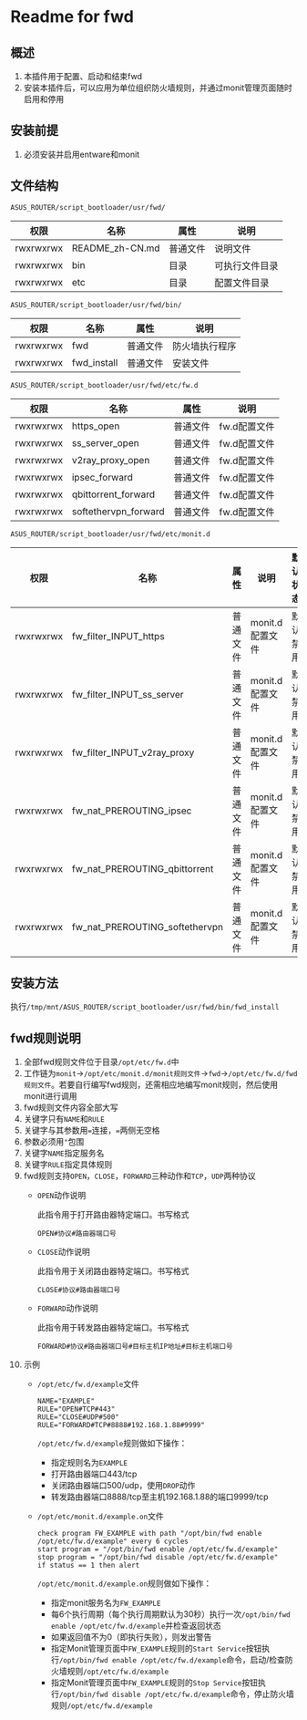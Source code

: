 # Readme for fwd

## 概述

1. 本插件用于配置、启动和结束fwd
2. 安装本插件后，可以应用为单位组织防火墙规则，并通过monit管理页面随时启用和停用

## 安装前提

1. 必须安装并启用entware和monit

## 文件结构

`ASUS_ROUTER/script_bootloader/usr/fwd/`

| 权限      | 名称            | 属性     | 说明           |
| --------- | --------------- | -------- | -------------- |
| rwxrwxrwx | README_zh-CN.md | 普通文件 | 说明文件       |
| rwxrwxrwx | bin             | 目录     | 可执行文件目录 |
| rwxrwxrwx | etc             | 目录     | 配置文件目录   |

`ASUS_ROUTER/script_bootloader/usr/fwd/bin/`

| 权限      | 名称        | 属性     | 说明           |
| --------- | ----------- | -------- | -------------- |
| rwxrwxrwx | fwd         | 普通文件 | 防火墙执行程序 |
| rwxrwxrwx | fwd_install | 普通文件 | 安装文件       |

`ASUS_ROUTER/script_bootloader/usr/fwd/etc/fw.d`

| 权限      | 名称                 | 属性     | 说明         |
| --------- | -------------------- | -------- | ------------ |
| rwxrwxrwx | https_open           | 普通文件 | fw.d配置文件 |
| rwxrwxrwx | ss_server_open       | 普通文件 | fw.d配置文件 |
| rwxrwxrwx | v2ray_proxy_open     | 普通文件 | fw.d配置文件 |
| rwxrwxrwx | ipsec_forward        | 普通文件 | fw.d配置文件 |
| rwxrwxrwx | qbittorrent_forward  | 普通文件 | fw.d配置文件 |
| rwxrwxrwx | softethervpn_forward | 普通文件 | fw.d配置文件 |

`ASUS_ROUTER/script_bootloader/usr/fwd/etc/monit.d`

| 权限      | 名称                           | 属性     | 说明            | 默认状态 |
| --------- | ------------------------------ | -------- | --------------- | -------- |
| rwxrwxrwx | fw_filter_INPUT_https          | 普通文件 | monit.d配置文件 | 默认禁用 |
| rwxrwxrwx | fw_filter_INPUT_ss_server      | 普通文件 | monit.d配置文件 | 默认禁用 |
| rwxrwxrwx | fw_filter_INPUT_v2ray_proxy    | 普通文件 | monit.d配置文件 | 默认禁用 |
| rwxrwxrwx | fw_nat_PREROUTING_ipsec        | 普通文件 | monit.d配置文件 | 默认禁用 |
| rwxrwxrwx | fw_nat_PREROUTING_qbittorrent  | 普通文件 | monit.d配置文件 | 默认禁用 |
| rwxrwxrwx | fw_nat_PREROUTING_softethervpn | 普通文件 | monit.d配置文件 | 默认禁用 |

## 安装方法

执行`/tmp/mnt/ASUS_ROUTER/script_bootloader/usr/fwd/bin/fwd_install`

## fwd规则说明

1. 全部fwd规则文件位于目录`/opt/etc/fw.d`中
2. 工作链为`monit`->`/opt/etc/monit.d/monit规则文件`->`fwd`->`/opt/etc/fw.d/fwd规则文件`。若要自行编写fwd规则，还需相应地编写monit规则，然后使用monit进行调用
3. fwd规则文件内容全部大写
4. 关键字只有`NAME`和`RULE`
5. 关键字与其参数用`=`连接，`=`两侧无空格
6. 参数必须用`"`包围
7. 关键字`NAME`指定服务名
8. 关键字`RULE`指定具体规则
9. fwd规则支持`OPEN`，`CLOSE`，`FORWARD`三种动作和`TCP`，`UDP`两种协议
   - `OPEN`动作说明
            
     此指令用于打开路由器特定端口。书写格式
     ```
     OPEN#协议#路由器端口号
     ```

   - `CLOSE`动作说明
            
     此指令用于关闭路由器特定端口。书写格式
     ```
     CLOSE#协议#路由器端口号
     ```

   - `FORWARD`动作说明
            
     此指令用于转发路由器特定端口。书写格式
     ```
     FORWARD#协议#路由器端口号#目标主机IP地址#目标主机端口号
     ```
10. 示例
    - `/opt/etc/fw.d/example`文件
      ```
      NAME="EXAMPLE"
      RULE="OPEN#TCP#443"
      RULE="CLOSE#UDP#500"
      RULE="FORWARD#TCP#8888#192.168.1.88#9999"
      ```
      `/opt/etc/fw.d/example`规则做如下操作：
         
      - 指定规则名为`EXAMPLE`
      - 打开路由器端口443/tcp
      - 关闭路由器端口500/udp，使用`DROP`动作
      - 转发路由器端口8888/tcp至主机192.168.1.88的端口9999/tcp

    - `/opt/etc/monit.d/example.on`文件
      ```
      check program FW_EXAMPLE with path "/opt/bin/fwd enable /opt/etc/fw.d/example" every 6 cycles
      start program = "/opt/bin/fwd enable /opt/etc/fw.d/example"
      stop program = "/opt/bin/fwd disable /opt/etc/fw.d/example"
      if status == 1 then alert
      ```
      `/opt/etc/monit.d/example.on`规则做如下操作：

      - 指定monit服务名为`FW_EXAMPLE`
      - 每6个执行周期（每个执行周期默认为30秒）执行一次`/opt/bin/fwd enable /opt/etc/fw.d/example`并检查返回状态
      - 如果返回值不为0（即执行失败），则发出警告
      - 指定Monit管理页面中`FW_EXAMPLE`规则的`Start Service`按钮执行`/opt/bin/fwd enable /opt/etc/fw.d/example`命令，启动/检查防火墙规则`/opt/etc/fw.d/example`
      - 指定Monit管理页面中`FW_EXAMPLE`规则的`Stop Service`按钮执行`/opt/bin/fwd disable /opt/etc/fw.d/example`命令，停止防火墙规则`/opt/etc/fw.d/example`